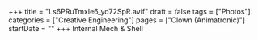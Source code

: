 +++
title = "Ls6PRuTmxIe6_yd72SpR.avif"
draft = false
tags = ["Photos"]
categories = ["Creative Engineering"]
pages = ["Clown (Animatronic)"]
startDate = ""
+++
Internal Mech & Shell
